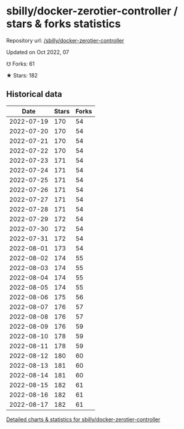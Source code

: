 # sbilly/docker-zerotier-controller / stars & forks statistics

Repository url: [/sbilly/docker-zerotier-controller](https://github.com/sbilly/docker-zerotier-controller)

Updated on Oct 2022, 07

☋ Forks: 61

★ Stars: 182

## Historical data
| Date | Stars | Forks |
|------|-------|-------|
| 2022-07-19 | 170 | 54 | 
| 2022-07-20 | 170 | 54 | 
| 2022-07-21 | 170 | 54 | 
| 2022-07-22 | 170 | 54 | 
| 2022-07-23 | 171 | 54 | 
| 2022-07-24 | 171 | 54 | 
| 2022-07-25 | 171 | 54 | 
| 2022-07-26 | 171 | 54 | 
| 2022-07-27 | 171 | 54 | 
| 2022-07-28 | 171 | 54 | 
| 2022-07-29 | 172 | 54 | 
| 2022-07-30 | 172 | 54 | 
| 2022-07-31 | 172 | 54 | 
| 2022-08-01 | 173 | 54 | 
| 2022-08-02 | 174 | 55 | 
| 2022-08-03 | 174 | 55 | 
| 2022-08-04 | 174 | 55 | 
| 2022-08-05 | 174 | 55 | 
| 2022-08-06 | 175 | 56 | 
| 2022-08-07 | 176 | 57 | 
| 2022-08-08 | 176 | 57 | 
| 2022-08-09 | 176 | 59 | 
| 2022-08-10 | 178 | 59 | 
| 2022-08-11 | 178 | 59 | 
| 2022-08-12 | 180 | 60 | 
| 2022-08-13 | 181 | 60 | 
| 2022-08-14 | 181 | 60 | 
| 2022-08-15 | 182 | 61 | 
| 2022-08-16 | 182 | 61 | 
| 2022-08-17 | 182 | 61 | 


[Detailed charts & statistics for sbilly/docker-zerotier-controller](https://reviewgithub.com/rep/sbilly/docker-zerotier-controller)

